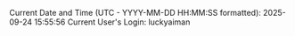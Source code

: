 Current Date and Time (UTC - YYYY-MM-DD HH:MM:SS formatted): 2025-09-24 15:55:56
Current User's Login: luckyaiman
